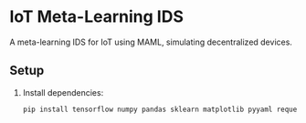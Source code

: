# IoT Meta-Learning IDS

A meta-learning IDS for IoT using MAML, simulating decentralized devices.

## Setup
1. Install dependencies:
   ```bash
   pip install tensorflow numpy pandas sklearn matplotlib pyyaml requests
